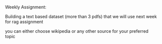 Weekly Assignment:
 
Building a text based dataset (more than 3 pdfs) that we will use next week for rag assignment
 
you can either choose wikipedia or any other source for your preferred topic
